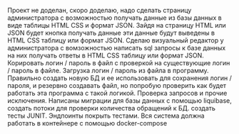 Проект не доделан, скоро доделаю, надо сделать страницу администратора с возможностью получать данные из базы данных в виде таблицы HTML CSS и формат JSON. Зайдя на страницу HTML или JSON будет кнопка получать данные
эти данные будут выведены в HTML CSS таблицу или формат JSON.
Сделаю визуальный редактор у администратора с вомзожностью написать sql запросы к базе данных на них получать ответы в HTML CSS таблицу или формат JSON.
Корировать логин / пароль в файл с проверкой на существующие логин / пароль в файле. Загрузка логин / пароль из файла в программу. Правильно создать новую БД и ее использовать для сохранения логин / пароля, и
резервно создавать файл, но попробую проверить как будет работать эта программа с такой логикой. 
Проверка запросов и прочие исключения.
Написаны миграции для базы данных с помощью liquibase, cоздать потоки для проверки количества обращений к БД. создать тесты JUNIT. Эндпоинты покрыть тестами. 
Вся система должна работать в контейнере с помощью docker-compose
